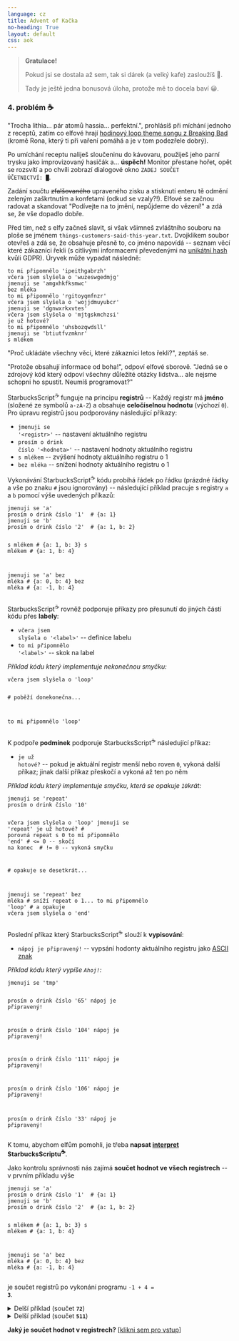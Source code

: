 ```yaml
---
language: cz
title: Advent of Kačka
no-heading: True
layout: default
css: aok
---
```


> <span class="large">**Gratulace!**</span>
> 
> Pokud jsi se dostala až sem, tak si dárek (a velký kafe) zasloužíš <span class="nostyle">🎁</span>.
> 
> Tady je ještě jedna bonusová úloha, protože mě to docela baví <span class="nostyle">😀</span>.

### 4. problém ☕
<span class="quote">"Trocha lithia... pár atomů hassia... perfektní."</span>, prohlásíš při míchání jednoho z receptů, zatím co elfové hrají [hodinový loop theme songu z Breaking Bad](https://www.youtube.com/watch?v=pYAGlaZGwBA) (kromě Rona, který ti při vaření pomáhá a je v tom podezřele dobrý).

Po umíchání receptu naliješ sloučeninu do kávovaru, použiješ jeho parní trysku jako improvizovaný hasičák a... **úspěch!**
Monitor přestane hořet, opět se rozsvítí a po chvíli zobrazí dialogové okno <code class="language-plaintext highlighter-rouge">ZADEJ SOUČET ÚČETNICTVÍ: <span class="blink">█</span></code>.

Zadání součtu ~~zfalšovaného~~ upraveného zisku a stisknutí enteru tě odmění zeleným zaškrtnutím a konfetami (odkud se vzaly?!).
Elfové se začnou radovat a skandovat <span class="quote">"Podívejte na to jmění, nepůjdeme do vězení!"</span> a zdá se, že vše dopadlo dobře.

Před tím, než s elfy začneš slavit, si však všimneš zvláštního souboru na ploše se jménem `things-customers-said-this-year.txt`.
Dvojklikem soubor otevřeš a zdá se, že obsahuje přesně to, co jméno napovídá -- seznam věcí které zákazníci řekli (s citlivými informacemi převedenými na [unikátní hash](https://en.wikipedia.org/wiki/Hash_function) kvůli GDPR). Úryvek může vypadat následně:

<div class="language-plaintext highlighter-rouge"><div class="highlight"><pre class="highlight"><code>to mi připomnělo <span class="orange">'ipeithgabrzh'</span>
včera jsem slyšela o <span class="orange">'wuzeswgedmjg'</span>
jmenuji se <span class="orange">'amgxhkfksmwc'</span>
bez mléka
to mi připomnělo <span class="orange">'rgitoyqmfnzr'</span>
včera jsem slyšela o <span class="orange">'wojjdmuyubcr'</span>
jmenuji se <span class="orange">'dgnwxrkxvtes'</span>
včera jsem slyšela o <span class="orange">'mjtgskmchzsi'</span>
je už hotové?
to mi připomnělo <span class="orange">'uhsbozqwdsll'</span>
jmenuji se <span class="orange">'btiutfvzmknr'</span>
s mlékem
</code></pre></div></div>

<span class="quote">"Proč ukládáte všechny věci, které zákazníci letos řekli?"</span>, zeptáš se.

<span class="quote">"Protože obsahují informace od boha!"</span>, odpoví elfové sborově. <span class="quote">"Jedná se o zdrojový kód který odpoví všechny důležité otázky lidstva... ale nejsme schopni ho spustit. Neumíš programovat?"</span>

<span class="s2">S</span><span class="s1">t</span><span class="s3">a</span><span class="s2">r</span><span class="s3">b</span><span class="s1">u</span><span class="s1">c</span><span class="s3">k</span><span class="s1">s</span><span class="s3">S</span><span class="s2">c</span><span class="s2">r</span><span class="s1">i</span><span class="s3">p</span><span class="s2">t</span><sup>☕</sup> funguje na principu **registrů** -- Každý registr má **jméno** (složené ze symbolů `a-zA-Z`) a obsahuje **celočíselnou hodnotu** (výchozí `0`).
Pro úpravu registrů jsou podporovány následující příkazy:
- <code class="language-plaintext highlighter-rouge">jmenuji se <span class="orange">'&lt;registr&gt;'</span></code> -- nastavení aktuálního registru
- <code class="language-plaintext highlighter-rouge">prosím o drink číslo <span class="orange">'&lt;hodnota&gt;'</span></code> -- nastavení hodnoty aktuálního registru
- `s mlékem` -- zvýšení hodnoty aktuálního registru o 1
- `bez mléka` -- snížení hodnoty aktuálního registru o 1

Vykonávání <span class="s2">S</span><span class="s1">t</span><span class="s3">a</span><span class="s2">r</span><span class="s3">b</span><span class="s1">u</span><span class="s1">c</span><span class="s3">k</span><span class="s1">s</span><span class="s3">S</span><span class="s2">c</span><span class="s2">r</span><span class="s1">i</span><span class="s3">p</span><span class="s2">t</span><sup>☕</sup> kódu probíhá řádek po řádku (prázdné řádky a vše po znaku <code class="language-plaintext highlighter-rouge"><span class="gray">#</span></code> jsou ignorovány) -- následující příklad pracuje s registry <code class="language-plaintext highlighter-rouge"><span class="orange">a</span></code> a <code class="language-plaintext highlighter-rouge"><span class="orange">b</span></code> pomocí výše uvedených příkazů:

<div class="language-plaintext highlighter-rouge"><div class="highlight"><pre class="highlight"><code>jmenuji se <span class="orange">'a'</span>
prosím o drink číslo <span class="orange">'1'</span><span class="gray">  # {a: 1}</span>
jmenuji se <span class="orange">'b'</span>
prosím o drink číslo <span class="orange">'2'</span><span class="gray">  # {a: 1, b: 2}</span>

s mlékem<span class="gray">            # {a: 1, b: 3}</span>
s mlékem<span class="gray">            # {a: 1, b: 4}</span>

jmenuji se <span class="orange">'a'</span>
bez mléka<span class="gray">           # {a: 0, b: 4}</span>
bez mléka<span class="gray">           # {a: -1, b: 4}</span>
</code></pre></div></div>


<span class="s2">S</span><span class="s1">t</span><span class="s3">a</span><span class="s2">r</span><span class="s3">b</span><span class="s1">u</span><span class="s1">c</span><span class="s3">k</span><span class="s1">s</span><span class="s3">S</span><span class="s2">c</span><span class="s2">r</span><span class="s1">i</span><span class="s3">p</span><span class="s2">t</span><sup>☕</sup> rovněž podporuje příkazy pro přesunutí do jiných částí kódu přes **labely**:
- <code class="language-plaintext highlighter-rouge">včera jsem slyšela o <span class="orange">'&lt;label&gt;'</span></code> -- definice labelu
- <code class="language-plaintext highlighter-rouge">to mi připomnělo <span class="orange">'&lt;label&gt;'</span></code> -- skok na label

_Příklad kódu který implementuje nekonečnou smyčku:_
<div class="language-plaintext highlighter-rouge"><div class="highlight"><pre class="highlight"><code>včera jsem slyšela o <span class="orange">'loop'</span>

<span class="gray"># poběží donekonečna...</span>

to mi připomnělo <span class="orange">'loop'</span>
</code></pre></div></div>


K podpoře **podmínek** podporuje <span class="s2">S</span><span class="s1">t</span><span class="s3">a</span><span class="s2">r</span><span class="s3">b</span><span class="s1">u</span><span class="s1">c</span><span class="s3">k</span><span class="s1">s</span><span class="s3">S</span><span class="s2">c</span><span class="s2">r</span><span class="s1">i</span><span class="s3">p</span><span class="s2">t</span><sup>☕</sup> následující příkaz:
- <code class="language-plaintext highlighter-rouge">je už hotové?</code> -- pokud je aktuální registr menší nebo roven `0`, vykoná další příkaz; jinak další příkaz přeskočí a vykoná až ten po něm

_Příklad kódu který implementuje smyčku, která se opakuje `10`krát:_
<div class="language-plaintext highlighter-rouge"><div class="highlight"><pre class="highlight"><code>jmenuji se <span class="orange">'repeat'</span>
prosím o drink číslo <span class="orange">'10'</span>

včera jsem slyšela o <span class="orange">'loop'</span>
jmenuji se <span class="orange">'repeat'</span>
je už hotové?<span class="gray">            # porovná repeat s 0</span>
to mi připomnělo <span class="orange">'end'</span><span class="gray">   # <= 0 -- skočí na konec</span>
<span class="gray">                         # != 0 -- vykoná smyčku</span>

<span class="gray"># opakuje se desetkrát...</span>

jmenuji se <span class="orange">'repeat'</span>
bez mléka<span class="gray">                # sníží repeat o 1...</span>
to mi připomnělo <span class="orange">'loop'</span><span class="gray">  # a opakuje</span>
včera jsem slyšela o <span class="orange">'end'</span>
</code></pre></div></div>

Poslední příkaz který <span class="s2">S</span><span class="s1">t</span><span class="s3">a</span><span class="s2">r</span><span class="s3">b</span><span class="s1">u</span><span class="s1">c</span><span class="s3">k</span><span class="s1">s</span><span class="s3">S</span><span class="s2">c</span><span class="s2">r</span><span class="s1">i</span><span class="s3">p</span><span class="s2">t</span><sup>☕</sup> slouží k **vypisování**:
- `nápoj je připravený!` -- vypsání hodonty aktuálního registru jako [ASCII znak](https://www.asciitable.com/)

_Příklad kódu který vypíše `Ahoj!`:_
<div class="language-plaintext highlighter-rouge"><div class="highlight"><pre class="highlight"><code>jmenuji se <span class="orange">'tmp'</span>

prosím o drink číslo <span class="orange">'65'</span>
nápoj je připravený!

prosím o drink číslo <span class="orange">'104'</span>
nápoj je připravený!

prosím o drink číslo <span class="orange">'111'</span>
nápoj je připravený!

prosím o drink číslo <span class="orange">'106'</span>
nápoj je připravený!

prosím o drink číslo <span class="orange">'33'</span>
nápoj je připravený!
</code></pre></div></div>

K tomu, abychom elfům pomohli, je třeba **napsat [interpret](https://en.wikipedia.org/wiki/Interpreter_(computing)) <span class="s2">S</span><span class="s1">t</span><span class="s3">a</span><span class="s2">r</span><span class="s3">b</span><span class="s1">u</span><span class="s1">c</span><span class="s3">k</span><span class="s1">s</span><span class="s3">S</span><span class="s2">c</span><span class="s2">r</span><span class="s1">i</span><span class="s3">p</span><span class="s2">t</span><span class="s1">u</span><sup>☕</sup>**.

Jako kontrolu správnosti nás zajímá **součet hodnot ve všech registrech** -- v prvním příkladu výše

<div class="language-plaintext highlighter-rouge"><div class="highlight"><pre class="highlight"><code>jmenuji se <span class="orange">'a'</span>
prosím o drink číslo <span class="orange">'1'</span><span class="gray">  # {a: 1}</span>
jmenuji se <span class="orange">'b'</span>
prosím o drink číslo <span class="orange">'2'</span><span class="gray">  # {a: 1, b: 2}</span>

s mlékem<span class="gray">            # {a: 1, b: 3}</span>
s mlékem<span class="gray">            # {a: 1, b: 4}</span>

jmenuji se <span class="orange">'a'</span>
bez mléka<span class="gray">           # {a: 0, b: 4}</span>
bez mléka<span class="gray">           # {a: -1, b: 4}</span>
</code></pre></div></div>

je součet registrů po vykonání programu <code class="language-plaintext highlighter-rouge">-1 + 4 = <strong>3</strong></code>.

<details closed>
<summary class="code-summary">Delší příklad (součet <code class="language-plaintext highlighter-rouge"><strong>72</strong></code>)</summary>
<div class="language-plaintext highlighter-rouge"><div class="highlight"><pre class="highlight"><code>jmenuji se <span class="orange">'a'</span>
prosím o drink číslo <span class="orange">'13'</span>
jmenuji se <span class="orange">'b'</span>
prosím o drink číslo <span class="orange">'23'</span>
jmenuji se <span class="orange">'a'</span>
včera jsem slyšela o <span class="orange">'pevqaemvwrft'</span>
je už hotové?
to mi připomnělo <span class="orange">'jflwpkomzosi'</span>
jmenuji se <span class="orange">'anptntmxyuok'</span>
s mlékem
jmenuji se <span class="orange">'iifqkmepnkss'</span>
s mlékem
jmenuji se <span class="orange">'a'</span>
bez mléka
to mi připomnělo <span class="orange">'pevqaemvwrft'</span>
včera jsem slyšela o <span class="orange">'jflwpkomzosi'</span>
jmenuji se <span class="orange">'iifqkmepnkss'</span>
včera jsem slyšela o <span class="orange">'rhscokpgabei'</span>
je už hotové?
to mi připomnělo <span class="orange">'zsrwxplwobev'</span>
jmenuji se 'a'
s mlékem
jmenuji se <span class="orange">'iifqkmepnkss'</span>
bez mléka
to mi připomnělo <span class="orange">'rhscokpgabei'</span>
včera jsem slyšela o <span class="orange">'zsrwxplwobev'</span>
jmenuji se <span class="orange">'b'</span>
včera jsem slyšela o <span class="orange">'sbkfniurfdby'</span>
je už hotové?
to mi připomnělo <span class="orange">'ywqllehpdnno'</span>
jmenuji se <span class="orange">'mlwvnxmwqvii'</span>
s mlékem
jmenuji se <span class="orange">'ohejeomwfdmv'</span>
s mlékem
jmenuji se <span class="orange">'b'</span>
bez mléka
to mi připomnělo <span class="orange">'sbkfniurfdby'</span>
včera jsem slyšela o <span class="orange">'ywqllehpdnno'</span>
jmenuji se <span class="orange">'ohejeomwfdmv'</span>
včera jsem slyšela o <span class="orange">'otpxxhoramee'</span>
je už hotové?
to mi připomnělo <span class="orange">'lqhkfxumvhck'</span>
jmenuji se <span class="orange">'b'</span>
s mlékem
jmenuji se <span class="orange">'ohejeomwfdmv'</span>
bez mléka
to mi připomnělo <span class="orange">'otpxxhoramee'</span>
včera jsem slyšela o <span class="orange">'lqhkfxumvhck'</span>
jmenuji se <span class="orange">'anptntmxyuok'</span>
včera jsem slyšela o <span class="orange">'lxzwxusbwsrs'</span>
je už hotové?
to mi připomnělo <span class="orange">'rqdsldqxjpep'</span>
jmenuji se <span class="orange">'c'</span>
s mlékem
jmenuji se <span class="orange">'anptntmxyuok'</span>
bez mléka
to mi připomnělo <span class="orange">'lxzwxusbwsrs'</span>
včera jsem slyšela o <span class="orange">'rqdsldqxjpep'</span>
jmenuji se <span class="orange">'mlwvnxmwqvii'</span>
včera jsem slyšela o <span class="orange">'bsmkdxgugksm'</span>
je už hotové?
to mi připomnělo <span class="orange">'mnxnsyqzimpz'</span>
jmenuji se <span class="orange">'c'</span>
s mlékem
jmenuji se <span class="orange">'mlwvnxmwqvii'</span>
bez mléka
to mi připomnělo <span class="orange">'bsmkdxgugksm'</span>
včera jsem slyšela o <span class="orange">'mnxnsyqzimpz'</span>
</code></pre></div></div>
</details>

<details closed>
<summary class="code-summary">Delší příklad (součet <code class="language-plaintext highlighter-rouge"><strong>511</strong></code>)</summary>
<div class="language-plaintext highlighter-rouge"><div class="highlight"><pre class="highlight"><code>jmenuji se <span class="orange">'a'</span>
prosím o drink číslo <span class="orange">'31'</span>
jmenuji se <span class="orange">'b'</span>
prosím o drink číslo <span class="orange">'15'</span>
jmenuji se <span class="orange">'a'</span>
včera jsem slyšela o <span class="orange">'pquriqsakjcw'</span>
je už hotové?
to mi připomnělo <span class="orange">'zubvlqjhepfj'</span>
jmenuji se <span class="orange">'uulirflbxacn'</span>
s mlékem
jmenuji se <span class="orange">'lfdanbhjukon'</span>
s mlékem
jmenuji se <span class="orange">'a'</span>
bez mléka
to mi připomnělo <span class="orange">'pquriqsakjcw'</span>
včera jsem slyšela o <span class="orange">'zubvlqjhepfj'</span>
jmenuji se <span class="orange">'lfdanbhjukon'</span>
včera jsem slyšela o <span class="orange">'jphgxzmdpuyr'</span>
je už hotové?
to mi připomnělo <span class="orange">'qedplpwztabs'</span>
jmenuji se <span class="orange">'a'</span>
s mlékem
jmenuji se <span class="orange">'lfdanbhjukon'</span>
bez mléka
to mi připomnělo <span class="orange">'jphgxzmdpuyr'</span>
včera jsem slyšela o <span class="orange">'qedplpwztabs'</span>
jmenuji se <span class="orange">'uulirflbxacn'</span>
včera jsem slyšela o <span class="orange">'asqtsghtgkas'</span>
je už hotové?
to mi připomnělo <span class="orange">'ffawqnnhueba'</span>
jmenuji se <span class="orange">'b'</span>
včera jsem slyšela o <span class="orange">'wzcojumqmgzt'</span>
je už hotové?
to mi připomnělo <span class="orange">'dntlziohmfmh'</span>
jmenuji se <span class="orange">'ppurhazpnlxp'</span>
s mlékem
jmenuji se <span class="orange">'vdyvlqpaadve'</span>
s mlékem
jmenuji se <span class="orange">'b'</span>
bez mléka
to mi připomnělo <span class="orange">'wzcojumqmgzt'</span>
včera jsem slyšela o <span class="orange">'dntlziohmfmh'</span>
jmenuji se <span class="orange">'vdyvlqpaadve'</span>
včera jsem slyšela o <span class="orange">'wivztxncamjy'</span>
je už hotové?
to mi připomnělo <span class="orange">'nbnzljwchvus'</span>
jmenuji se <span class="orange">'b'</span>
s mlékem
jmenuji se <span class="orange">'vdyvlqpaadve'</span>
bez mléka
to mi připomnělo <span class="orange">'wivztxncamjy'</span>
včera jsem slyšela o <span class="orange">'nbnzljwchvus'</span>
jmenuji se <span class="orange">'ppurhazpnlxp'</span>
včera jsem slyšela o <span class="orange">'icqduxarnwzq'</span>
je už hotové?
to mi připomnělo <span class="orange">'kaliojfxerie'</span>
jmenuji se <span class="orange">'c'</span>
s mlékem
jmenuji se <span class="orange">'ppurhazpnlxp'</span>
bez mléka
to mi připomnělo <span class="orange">'icqduxarnwzq'</span>
včera jsem slyšela o <span class="orange">'kaliojfxerie'</span>
jmenuji se <span class="orange">'uulirflbxacn'</span>
bez mléka
to mi připomnělo <span class="orange">'asqtsghtgkas'</span>
včera jsem slyšela o <span class="orange">'ffawqnnhueba'</span>
</code></pre></div></div>
</details>

**Jaký je součet hodnot v registrech?** [[klikni sem pro vstup](/aok/things-customers-said-this-year.txt)]
